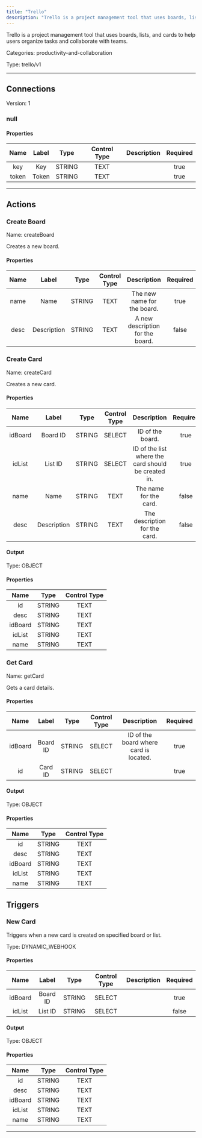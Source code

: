 ```yaml
---
title: "Trello"
description: "Trello is a project management tool that uses boards, lists, and cards to help users organize tasks and collaborate with teams."
---
```


Trello is a project management tool that uses boards, lists, and cards to help users organize tasks and collaborate with teams.


Categories: productivity-and-collaboration


Type: trello/v1

<hr />



## Connections

Version: 1


### null

#### Properties

|      Name       |      Label     |     Type     |     Control Type     |     Description     |     Required        |
|:--------------:|:--------------:|:------------:|:--------------------:|:-------------------:|:-------------------:|
| key | Key | STRING | TEXT  |  | true  |
| token | Token | STRING | TEXT  |  | true  |





<hr />



## Actions


### Create Board
Name: createBoard

Creates a new board.

#### Properties

|      Name       |      Label     |     Type     |     Control Type     |     Description     |     Required        |
|:--------------:|:--------------:|:------------:|:--------------------:|:-------------------:|:-------------------:|
| name | Name | STRING | TEXT  |  The new name for the board.  |  true  |
| desc | Description | STRING | TEXT  |  A new description for the board.  |  false  |




### Create Card
Name: createCard

Creates a new card.

#### Properties

|      Name       |      Label     |     Type     |     Control Type     |     Description     |     Required        |
|:--------------:|:--------------:|:------------:|:--------------------:|:-------------------:|:-------------------:|
| idBoard | Board ID | STRING | SELECT  |  ID of the board.  |  true  |
| idList | List ID | STRING | SELECT  |  ID of the list where the card should be created in.  |  true  |
| name | Name | STRING | TEXT  |  The name for the card.  |  false  |
| desc | Description | STRING | TEXT  |  The description for the card.  |  false  |


#### Output



Type: OBJECT


#### Properties

|     Name     |     Type     |     Control Type     |
|:------------:|:------------:|:--------------------:|
| id | STRING | TEXT  |
| desc | STRING | TEXT  |
| idBoard | STRING | TEXT  |
| idList | STRING | TEXT  |
| name | STRING | TEXT  |






### Get Card
Name: getCard

Gets a card details.

#### Properties

|      Name       |      Label     |     Type     |     Control Type     |     Description     |     Required        |
|:--------------:|:--------------:|:------------:|:--------------------:|:-------------------:|:-------------------:|
| idBoard | Board ID | STRING | SELECT  |  ID of the board where card is located.  |  true  |
| id | Card ID | STRING | SELECT  |  | true  |


#### Output



Type: OBJECT


#### Properties

|     Name     |     Type     |     Control Type     |
|:------------:|:------------:|:--------------------:|
| id | STRING | TEXT  |
| desc | STRING | TEXT  |
| idBoard | STRING | TEXT  |
| idList | STRING | TEXT  |
| name | STRING | TEXT  |








## Triggers


### New Card
Triggers when a new card is created on specified board or list.

Type: DYNAMIC_WEBHOOK
#### Properties

|      Name       |      Label     |     Type     |     Control Type     |     Description     |     Required        |
|:--------------:|:--------------:|:------------:|:--------------------:|:-------------------:|:-------------------:|
| idBoard | Board ID | STRING | SELECT  |  | true  |
| idList | List ID | STRING | SELECT  |  | false  |


#### Output



Type: OBJECT


#### Properties

|     Name     |     Type     |     Control Type     |
|:------------:|:------------:|:--------------------:|
| id | STRING | TEXT  |
| desc | STRING | TEXT  |
| idBoard | STRING | TEXT  |
| idList | STRING | TEXT  |
| name | STRING | TEXT  |







<hr />

